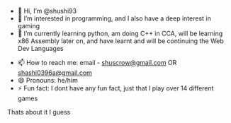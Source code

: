 - 👋 Hi, I’m @shushi93
- 👀 I’m interested in programming, and I also have a deep interest in gaming
- 🌱 I’m currently learning python, am doing C++ in CCA, will be learning x86 Assembly later on, and have learnt and will be continuing the Web Dev Languages
<!--- 💞️ I’m looking to collaborate on not anything actually-->
- 📫 How to reach me: email - shuscrow@gmail.com OR shashi0396a@gmail.com
- 😄 Pronouns: he/him
- ⚡ Fun fact: I dont have any fun fact, just that I play over 14 different games

<!---
shushi93/shushi93 is a ✨ special ✨ repository because its `README.md` (this file) appears on your GitHub profile.
You can click the Preview link to take a look at your changes.
--->
Thats about it I guess
